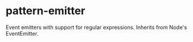 pattern-emitter
===============

Event emitters with support for regular expressions. Inherits from Node's
EventEmitter.
